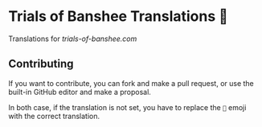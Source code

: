 # Trials of Banshee Translations 🔫
Translations for *trials-of-banshee.com*

## Contributing
If you want to contribute, you can fork and make a pull request, or use the built-in GitHub editor and make a proposal.

In both case, if the translation is not set, you have to replace the `🔫` emoji with the correct translation.
